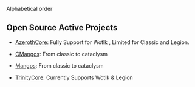 Alphabetical order

## Open Source Active Projects

* [AzerothCore](http://www.azerothcore.org): Fully Support for Wotlk , Limited for Classic and Legion.

* [CMangos](https://github.com/cmangos): From classic to cataclysm

* [Mangos](https://www.getmangos.eu/): From classic to cataclysm

* [TrinityCore](https://www.trinitycore.org): Currently Supports Wotlk & Legion




